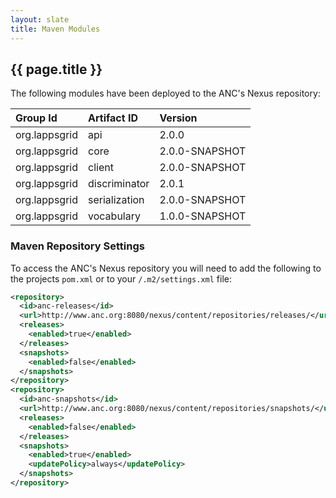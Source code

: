 ```yaml
---
layout: slate
title: Maven Modules
---
```


## {{ page.title }}

The following modules have been deployed to the ANC's Nexus repository:

| Group Id | Artifact ID | Version |
|:---------|:------------|:--------|
| org.lappsgrid | api | 2.0.0 |
| org.lappsgrid | core | 2.0.0-SNAPSHOT |
| org.lappsgrid | client | 2.0.0-SNAPSHOT |
| org.lappsgrid | discriminator | 2.0.1 |
| org.lappsgrid | serialization | 2.0.0-SNAPSHOT |
| org.lappsgrid | vocabulary | 1.0.0-SNAPSHOT |

### Maven Repository Settings

To access the ANC's Nexus repository you will need to add the following to the projects
`pom.xml` or to your `/.m2/settings.xml` file:

```xml
<repository>
  <id>anc-releases</id>
  <url>http://www.anc.org:8080/nexus/content/repositories/releases/</url>
  <releases>
	<enabled>true</enabled>
  </releases>
  <snapshots>
	<enabled>false</enabled>
  </snapshots>
</repository>
<repository>
  <id>anc-snapshots</id>
  <url>http://www.anc.org:8080/nexus/content/repositories/snapshots/</url>
  <releases>
	<enabled>false</enabled>
  </releases>
  <snapshots>
	<enabled>true</enabled>
	<updatePolicy>always</updatePolicy>
  </snapshots>
</repository>
```
